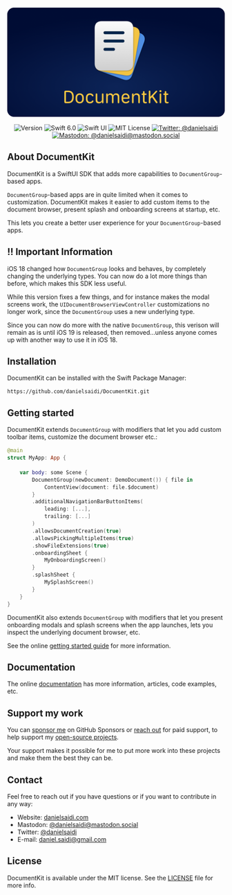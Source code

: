 <p align="center">
    <img src ="Resources/Logo_Rounded.png" alt="DocumentKit Logo" title="DocumentKit" />
</p>

<p align="center">
    <img src="https://img.shields.io/github/v/release/danielsaidi/DocumentKit?color=%2300550&sort=semver" alt="Version" title="Version" />
    <img src="https://img.shields.io/badge/swift-6.0-orange.svg" alt="Swift 6.0" />
    <img src="https://img.shields.io/badge/platform-SwiftUI-blue.svg" alt="Swift UI" title="Swift UI" />
    <img src="https://img.shields.io/github/license/danielsaidi/DocumentKit" alt="MIT License" title="MIT License" />
    <a href="https://twitter.com/danielsaidi"><img src="https://img.shields.io/twitter/url?label=Twitter&style=social&url=https%3A%2F%2Ftwitter.com%2Fdanielsaidi" alt="Twitter: @danielsaidi" title="Twitter: @danielsaidi" /></a>
    <a href="https://mastodon.social/@danielsaidi"><img src="https://img.shields.io/mastodon/follow/000253346?label=mastodon&style=social" alt="Mastodon: @danielsaidi@mastodon.social" title="Mastodon: @danielsaidi@mastodon.social" /></a>
</p>



## About DocumentKit

DocumentKit is a SwiftUI SDK that adds more capabilities to `DocumentGroup`-based apps.

`DocumentGroup`-based apps are in quite limited when it comes to customization. DocumentKit makes it easier to add custom items to the document browser, present splash and onboarding screens at startup, etc.

This lets you create a better user experience for your `DocumentGroup`-based apps.



## ‼️ Important Information

iOS 18 changed how `DocumentGroup` looks and behaves, by completely changing the underlying types. You can now do a lot more things than before, which makes this SDK less useful. 

While this version fixes a few things, and for instance makes the modal screens work, the `UIDocumentBrowserViewController` customizations no longer work, since the `DocumentGroup` uses a new underlying type.

Since you can now do more with the native `DocumentGroup`, this verison will remain as is until iOS 19 is released, then removed...unless anyone comes up with another way to use it in iOS 18.



## Installation

DocumentKit can be installed with the Swift Package Manager:

```
https://github.com/danielsaidi/DocumentKit.git
```



## Getting started

DocumentKit extends `DocumentGroup` with modifiers that let you add custom toolbar items, customize the document browser etc.:

```swift
@main
struct MyApp: App {

    var body: some Scene {
        DocumentGroup(newDocument: DemoDocument()) { file in
            ContentView(document: file.$document)
        }
        .additionalNavigationBarButtonItems(
            leading: [...],
            trailing: [...]
        )
        .allowsDocumentCreation(true)
        .allowsPickingMultipleItems(true)
        .showFileExtensions(true)
        .onboardingSheet {
            MyOnboardingScreen()
        }
        .splashSheet {
            MySplashScreen()
        }
    }
}
```

DocumentKit also extends `DocumentGroup` with modifiers that let you present onboarding modals and splash screens when the app launches, lets you inspect the underlying document browser, etc.

See the online [getting started guide][Getting-Started] for more information. 



## Documentation

The online [documentation][Documentation] has more information, articles, code examples, etc.



## Support my work

You can [sponsor me][Sponsors] on GitHub Sponsors or [reach out][Email] for paid support, to help support my [open-source projects][OpenSource].

Your support makes it possible for me to put more work into these projects and make them the best they can be.



## Contact

Feel free to reach out if you have questions or if you want to contribute in any way:

* Website: [danielsaidi.com][Website]
* Mastodon: [@danielsaidi@mastodon.social][Mastodon]
* Twitter: [@danielsaidi][Twitter]
* E-mail: [daniel.saidi@gmail.com][Email]



## License

DocumentKit is available under the MIT license. See the [LICENSE][License] file for more info.



[Email]: mailto:daniel.saidi@gmail.com

[Website]: https://danielsaidi.com
[GitHub]: https://github.com/danielsaidi
[Twitter]: https://twitter.com/danielsaidi
[Mastodon]: https://mastodon.social/@danielsaidi
[OpenSource]: https://danielsaidi.com/opensource
[Sponsors]: https://github.com/sponsors/danielsaidi

[Documentation]: https://danielsaidi.github.io/DocumentKit
[Getting-Started]: https://danielsaidi.github.io/DocumentKit/documentation/documentkit/getting-started

[License]: https://github.com/danielsaidi/DocumentKit/blob/master/LICENSE

